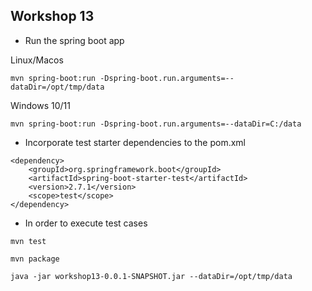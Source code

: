## Workshop 13

- Run the spring boot app

Linux/Macos

```
mvn spring-boot:run -Dspring-boot.run.arguments=--dataDir=/opt/tmp/data
```

Windows 10/11

```
mvn spring-boot:run -Dspring-boot.run.arguments=--dataDir=C:/data
```

- Incorporate test starter dependencies to the pom.xml

```
<dependency>
    <groupId>org.springframework.boot</groupId>
    <artifactId>spring-boot-starter-test</artifactId>
    <version>2.7.1</version>
    <scope>test</scope>
</dependency>

```

- In order to execute test cases

```
mvn test
```

```
mvn package
```

```
java -jar workshop13-0.0.1-SNAPSHOT.jar --dataDir=/opt/tmp/data
```
